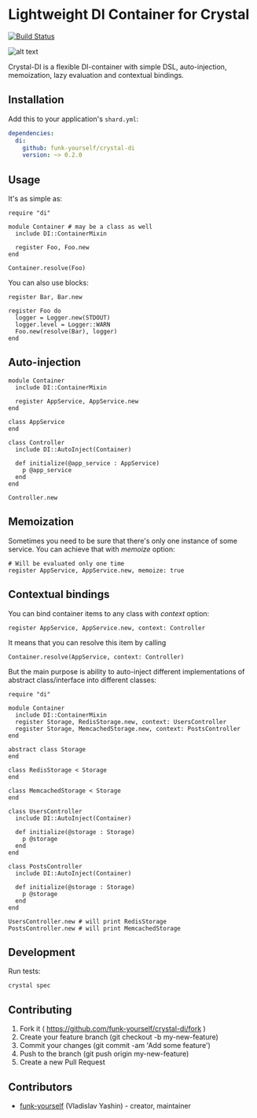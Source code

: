# Lightweight DI Container for Crystal
[![Build Status](https://travis-ci.org/funk-yourself/crystal-di.svg?branch=master)](https://travis-ci.org/funk-yourself/crystal-di)

![alt text](http://imgur.com/GQ3lD0m.png "Crystal-DI")

Crystal-DI is a flexible DI-container with simple DSL, auto-injection, memoization, lazy evaluation and contextual bindings.

## Installation

Add this to your application's `shard.yml`:

```yaml
dependencies:
  di:
    github: funk-yourself/crystal-di
    version: ~> 0.2.0
```

## Usage

It's as simple as:
```crystal
require "di"

module Container # may be a class as well
  include DI::ContainerMixin

  register Foo, Foo.new
end

Container.resolve(Foo)
```

You can also use blocks:

```Crystal
register Bar, Bar.new

register Foo do
  logger = Logger.new(STDOUT)
  logger.level = Logger::WARN
  Foo.new(resolve(Bar), logger)
end
```

## Auto-injection

```crystal
module Container
  include DI::ContainerMixin

  register AppService, AppService.new
end

class AppService
end

class Controller
  include DI::AutoInject(Container)

  def initialize(@app_service : AppService)
    p @app_service
  end
end

Controller.new
```

## Memoization
Sometimes you need to be sure that there's only one instance of some service. You can achieve that with *memoize* option:

```Crystal
# Will be evaluated only one time
register AppService, AppService.new, memoize: true
```

## Contextual bindings
You can bind container items to any class with *context* option:

```Crystal
register AppService, AppService.new, context: Controller
```

It means that you can resolve this item by calling

```Crystal
Container.resolve(AppService, context: Controller)
```

But the main purpose is ability to auto-inject different implementations of abstract class/interface into different classes:

```Crystal
require "di"

module Container
  include DI::ContainerMixin
  register Storage, RedisStorage.new, context: UsersController
  register Storage, MemcachedStorage.new, context: PostsController
end

abstract class Storage
end

class RedisStorage < Storage
end

class MemcachedStorage < Storage
end

class UsersController
  include DI::AutoInject(Container)

  def initialize(@storage : Storage)
    p @storage
  end
end

class PostsController
  include DI::AutoInject(Container)

  def initialize(@storage : Storage)
    p @storage
  end
end

UsersController.new # will print RedisStorage
PostsController.new # will print MemcachedStorage
```


## Development

Run tests:
```
crystal spec
```

## Contributing

1. Fork it ( https://github.com/funk-yourself/crystal-di/fork )
2. Create your feature branch (git checkout -b my-new-feature)
3. Commit your changes (git commit -am 'Add some feature')
4. Push to the branch (git push origin my-new-feature)
5. Create a new Pull Request

## Contributors

- [funk-yourself](https://github.com/funkthis) (Vladislav Yashin)  - creator, maintainer
